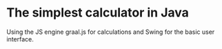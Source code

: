 <h1>The simplest calculator in Java</h1>

Using the JS engine graal.js for calculations and Swing for the basic user interface.
